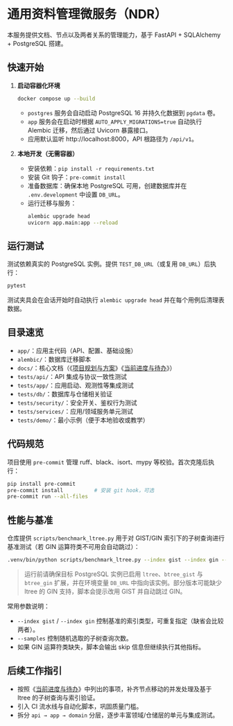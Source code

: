 # 通用资料管理微服务（NDR）

本服务提供文档、节点以及两者关系的管理能力，基于 FastAPI + SQLAlchemy + PostgreSQL 搭建。

## 快速开始

1. **启动容器化环境**

   ```bash
   docker compose up --build
   ```

   - `postgres` 服务会自动启动 PostgreSQL 16 并持久化数据到 `pgdata` 卷。
   - `app` 服务会在启动时根据 `AUTO_APPLY_MIGRATIONS=true` 自动执行 Alembic 迁移，然后通过 Uvicorn 暴露接口。
   - 应用默认监听 http://localhost:8000，API 根路径为 `/api/v1`。

2. **本地开发（无需容器）**

   - 安装依赖：`pip install -r requirements.txt`
   - 安装 Git 钩子：`pre-commit install`
   - 准备数据库：确保本地 PostgreSQL 可用，创建数据库并在 `.env.development` 中设置 `DB_URL`。
   - 运行迁移与服务：
     ```bash
     alembic upgrade head
     uvicorn app.main:app --reload
     ```

## 运行测试

测试依赖真实的 PostgreSQL 实例。提供 `TEST_DB_URL`（或复用 `DB_URL`）后执行：

```bash
pytest
```

测试夹具会在会话开始时自动执行 `alembic upgrade head` 并在每个用例后清理表数据。

## 目录速览

- `app/`：应用主代码（API、配置、基础设施）
- `alembic/`：数据库迁移脚本
- `docs/`：核心文档（《[项目规划与方案](docs/%E9%A1%B9%E7%9B%AE%E8%A7%84%E5%88%92%E4%B8%8E%E6%96%B9%E6%A1%88.md)》《[当前进度与待办](docs/%E5%BD%93%E5%89%8D%E8%BF%9B%E5%BA%A6%E4%B8%8E%E5%BE%85%E5%8A%9E.md)》）
- `tests/api/`：API 集成与协议一致性测试
- `tests/app/`：应用启动、观测性等集成测试
- `tests/db/`：数据库与仓储相关验证
- `tests/security/`：安全开关、鉴权行为测试
- `tests/services/`：应用/领域服务单元测试
- `tests/demo/`：最小示例（便于本地验收或教学）

## 代码规范

项目使用 `pre-commit` 管理 ruff、black、isort、mypy 等校验。首次克隆后执行：

```bash
pip install pre-commit
pre-commit install          # 安装 git hook，可选
pre-commit run --all-files
```

## 性能与基准

仓库提供 `scripts/benchmark_ltree.py` 用于对 GIST/GIN 索引下的子树查询进行基准测试（若 GIN 运算符类不可用会自动跳过）：

```bash
.venv/bin/python scripts/benchmark_ltree.py --index gist --index gin --samples 30 --breadth 5 --depth 4
```

> 运行前请确保目标 PostgreSQL 实例已启用 `ltree`、`btree_gist` 与 `btree_gin` 扩展，并在环境变量 `DB_URL` 中指向该实例。部分版本可能缺少 ltree 的 GIN 支持，脚本会提示改用 GIST 并自动跳过 GIN。

常用参数说明：
- `--index gist` / `--index gin` 控制基准的索引类型，可重复指定（缺省会比较两者）。
- `--samples` 控制随机选取的子树查询次数。
- 如果 GIN 运算符类缺失，脚本会输出 skip 信息但继续执行其他指标。

## 后续工作指引

- 按照《[当前进度与待办](docs/%E5%BD%93%E5%89%8D%E8%BF%9B%E5%BA%A6%E4%B8%8E%E5%BE%85%E5%8A%9E.md)》中列出的事项，补齐节点移动的并发处理及基于 ltree 的子树查询与索引验证。
- 引入 CI 流水线与自动化脚本，巩固质量门槛。
- 拆分 `api → app → domain` 分层，逐步丰富领域/仓储层的单元与集成测试。

